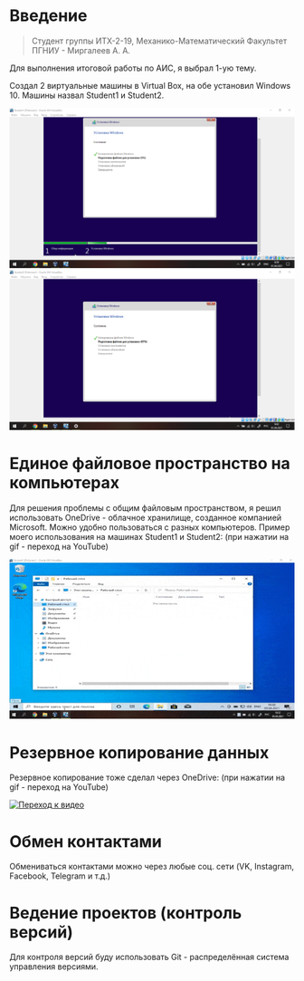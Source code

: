 # Введение

> Студент группы ИТХ-2-19, Механико-Математический Факультет ПГНИУ - Миргалеев А. А.

Для выполнения итоговой работы по АИС, я выбрал 1-ую тему.

Создал 2 виртуальные машины в Virtual Box, на обе установил Windows 10. Машины назвал Student1 и Student2.

![GitHub Logo](/Screenshot_1.png)
![GitHub Logo](/Screenshot_2.png)

# Единое файловое пространство на компьютерах

Для решения проблемы с общим файловым пространством, я решил использовать OneDrive - облачное хранилище, созданное компанией Microsoft. Можно удобно пользоваться с разных компьютеров.
Пример моего использования на машинах Student1 и Student2: (при нажатии на gif - переход на YouTube)

[![Переход к видео](/Пример1.gif)](https://youtu.be/fkByYIvWn1w)

# Резервное копирование данных

Резервное копирование тоже сделал через OneDrive: (при нажатии на gif - переход на YouTube)

[![Переход к видео](/Резервное-копирование.gif)](https://youtu.be/8w0bvZ_balY)

# Обмен контактами

Обмениваться контактами можно через любые соц. сети (VK, Instagram, Facebook, Telegram и т.д.)

# Ведение проектов (контроль версий)

Для контроля версий буду использовать Git - распределённая система управления версиями.
